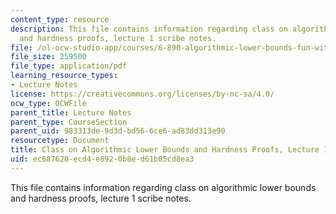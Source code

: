 ```yaml
---
content_type: resource
description: This file contains information regarding class on algorithmic lower bounds
  and hardness proofs, lecture 1 scribe notes.
file: /ol-ocw-studio-app/courses/6-890-algorithmic-lower-bounds-fun-with-hardness-proofs-fall-2014/ec687620ecd4e8920b8ed61b05cd8ea3_MIT6_890F14_Lec1.pdf
file_size: 259500
file_type: application/pdf
learning_resource_types:
- Lecture Notes
license: https://creativecommons.org/licenses/by-nc-sa/4.0/
ocw_type: OCWFile
parent_title: Lecture Notes
parent_type: CourseSection
parent_uid: 983313de-9d3d-bd56-6ce6-ad83dd313e90
resourcetype: Document
title: Class on Algorithmic Lower Bounds and Hardness Proofs, Lecture 1 Scribe Notes
uid: ec687620-ecd4-e892-0b8e-d61b05cd8ea3
---
```

This file contains information regarding class on algorithmic lower bounds and hardness proofs, lecture 1 scribe notes.